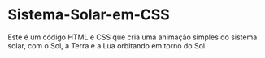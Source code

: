 # Sistema-Solar-em-CSS
Este é um código HTML e CSS que cria uma animação simples do sistema solar, com o Sol, a Terra e a Lua orbitando em torno do Sol. 
